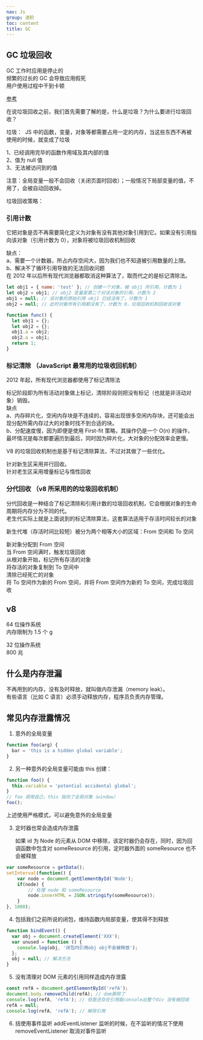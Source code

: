 ```yaml
---
nav: Js
group: 进阶
toc: content
title: GC
---
```


## GC 垃圾回收

GC 工作时应用是停止的  
频繁的过长的 GC 会导致应用假死  
用户使用过程中干到卡顿

<a target="_blank" href="https://juejin.cn/post/7280787122016059426">参考</a>

在说垃圾回收之前，我们首先需要了解的是，什么是垃圾？为什么要进行垃圾回收？

垃圾：  JS 中的函数，变量，对象等都需要占用一定的内存，当这些东西不再被使用的时候，就变成了垃圾

1、已经调用完毕的函数作用域及其内部的值<br/>
2、值为 null 值<br/>
3、无法被访问到的值<br/>

注意：全局变量一般不会回收（关闭页面时回收）；一般情况下局部变量的值，不用了，会被自动回收掉。<br/>

垃圾回收策略：<br/>

### 引用计数

它把对象是否不再需要简化定义为对象有没有其他对象引用到它。如果没有引用指向该对象（引用计数为 0），对象将被垃圾回收机制回收

缺点：<br/>
a、需要一个计数器，所占内存空间大，因为我们也不知道被引用数量的上限。<br/>
b、解决不了循环引用导致的无法回收问题<br/>
在 2012 年以后所有现代浏览器都取消这种算法了，取而代之的是标记清除法。<br/>

```js
let obj1 = { name: 'test' }; // 创建一个对象，被 obj1 所引用，计数为 1
let obj2 = obj1; // obj2 变量是第二个对该对象的引用，计数为 2
obj1 = null; // 该对象的原始引用 obj1 已经没有了，计数为 1
obj2 = null; // 此时对象所有引用都没有了，计数为 0，垃圾回收机制回收该对象
```

```js
function func() {
  let obj1 = {};
  let obj2 = {};
  obj1.a = obj2;
  obj2.a = obj1;
  return 1;
}
```

### 标记清除 （JavaScript 最常用的垃圾收回机制）

2012 年起，所有现代浏览器都使用了标记清除法

标记阶段即为所有活动对象做上标记，清除阶段则把没有标记（也就是非活动对象）销毁。<br/>
缺点<br/>
a、内存碎片化，空闲内存块是不连续的，容易出现很多空闲内存块，还可能会出现分配所需内存过大的对象时找不到合适的块。<br/>
b、分配速度慢，因为即便是使用 First-fit 策略，其操作仍是一个 O(n) 的操作，最坏情况是每次都要遍历到最后，同时因为碎片化，大对象的分配效率会更慢。<br/>

V8 的垃圾回收机制也是基于标记清除算法，不过对其做了一些优化。<br/>

针对新生区采用并行回收。<br/>
针对老生区采用增量标记与惰性回收<br/>

### 分代回收 （v8 所采用的的垃圾回收机制）

分代回收是一种结合了标记清除和引用计数的垃圾回收机制，它会根据对象的生命周期将内存分为不同的代。  
老生代实际上就是上面说到的标记清除算法，这套算法适用于存活时间较长的对象

新生代堆（存活时间比较短）被分为两个相等大小的区域：From 空间和 To 空间

新对象分配到 From 空间  
当 From 空间满时，触发垃圾回收  
从根对象开始，标记所有存活的对象  
将存活的对象复制到 To 空间中  
清除已经死亡的对象  
将 To 空间作为新的 From 空间，并将 From 空间作为新的 To 空间，完成垃圾回收

## v8

64 位操作系统  
内存限制为 1.5 个 g

32 位操作系统  
800 兆

## 什么是内存泄漏

不再用到的内存，没有及时释放，就叫做内存泄漏（memory leak）。  
有些语言（比如 C 语言）必须手动释放内存，程序员负责内存管理。

## 常见内存泄露情况

1. 意外的全局变量

```js
function foo(arg) {
  bar = 'this is a hidden global variable';
}
```

2. 另一种意外的全局变量可能由 this 创建：

```js
function foo() {
  this.variable = 'potential accidental global';
}
// foo 调用自己，this 指向了全局对象（window）
foo();
```

上述使用严格模式，可以避免意外的全局变量

3. 定时器也常会造成内存泄露

   如果 id 为 Node 的元素从 DOM 中移除，该定时器仍会存在，同时，因为回调函数中包含对 someResource 的引用，定时器外面的 someResource 也不会被释放

```js
var someResource = getData();
setInterval(function() {
    var node = document.getElementById('Node');
    if(node) {
        // 处理 node 和 someResource
        node.innerHTML = JSON.stringify(someResource));
    }
}, 1000);
```

4. 包括我们之前所说的闭包，维持函数内局部变量，使其得不到释放

```js
function bindEvent() {
  var obj = document.createElement('XXX');
  var unused = function () {
    console.log(obj, '闭包内引用obj obj不会被释放');
  };
  obj = null; // 解决方法
}
```

5. 没有清理对 DOM 元素的引用同样造成内存泄露

```js
const refA = document.getElementById('refA');
document.body.removeChild(refA); // dom删除了
console.log(refA, 'refA'); // 但是还存在引用能console出整个div 没有被回收
refA = null;
console.log(refA, 'refA'); // 解除引用
```

6. 括使用事件监听 addEventListener 监听的时候，在不监听的情况下使用 removeEventListener 取消对事件监听

